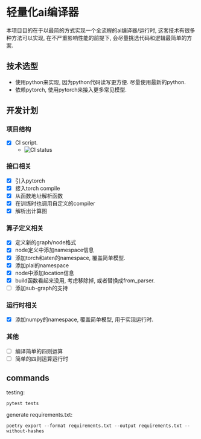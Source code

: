轻量化ai编译器
============

本项目目的在于以最简的方式实现一个全流程的ai编译器/运行时,
这套技术有很多种方法可以实现, 在不严重影响性能的前提下,
会尽量挑选代码和逻辑最简单的方案.


技术选型
-------

- 使用python来实现, 因为python代码读写更方便. 尽量使用最新的python.
- 依赖pytorch, 使用pytorch来接入更多常见模型.

开发计划
-------

### 项目结构

- [x] CI script.
    - ![CI status](https://github.com/0x00-pl/plai/actions/workflows/ci.yml/badge.svg?branch=master)

### 接口相关

- [x] 引入pytorch
- [x] 接入torch compile
- [x] 从函数地址解析函数
- [x] 在训练时也调用自定义的compiler
- [x] 解析出计算图

### 算子定义相关

- [x] 定义新的graph/node格式
- [x] node定义中添加namespace信息
- [x] 添加torch和aten的namespace, 覆盖简单模型.
- [x] 添加plai的namespace
- [x] node中添加location信息
- [x] build函数看起来没用, 考虑移除掉, 或者替换成from_parser.
- [ ] 添加sub-graph的支持

### 运行时相关

- [x] 添加numpy的namespace, 覆盖简单模型, 用于实现运行时.

### 其他

- [ ] 编译简单的四则运算
- [ ] 简单的四则运算运行时

commands
--------

testing:

```shell
pytest tests
```

generate requirements.txt:

```shell
poetry export --format requirements.txt --output requirements.txt --without-hashes
```

